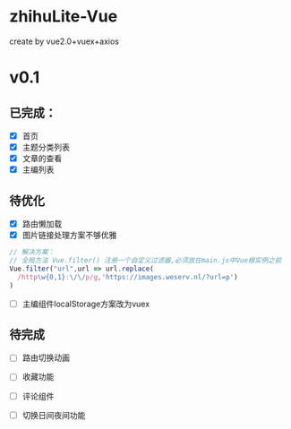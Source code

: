 # zhihuLite-Vue
create by vue2.0+vuex+axios

# v0.1
## 已完成：
- [x] 首页
- [x] 主题分类列表
- [x] 文章的查看
- [x] 主编列表
## 待优化
- [x] 路由懒加载
- [x] 图片链接处理方案不够优雅
```javascript
// 解决方案：
// 全局方法 Vue.filter() 注册一个自定义过滤器,必须放在main.js中Vue根实例之前
Vue.filter("url",url => url.replace(
  /http\w{0,1}:\/\/p/g,'https://images.weserv.nl/?url=p')
)
```
- [ ] 主编组件localStorage方案改为vuex
## 待完成
- [ ] 路由切换动画
- [ ] 收藏功能
- [ ] 评论组件
- [ ] 切换日间夜间功能

